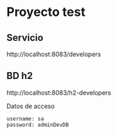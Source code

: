 # Proyecto test

## Servicio
http://localhost:8083/developers


## BD h2 
http://localhost:8083/h2-developers

Datos de acceso

    username: sa
    password: adminDevDB
